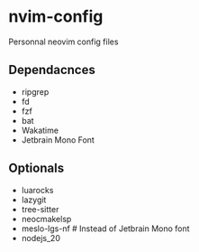# nvim-config
Personnal neovim config files

## Dependacnces
- ripgrep
- fd
- fzf
- bat
- Wakatime
- Jetbrain Mono Font

## Optionals
- luarocks
- lazygit
- tree-sitter
- neocmakelsp
- meslo-lgs-nf # Instead of Jetbrain Mono font
- nodejs_20
